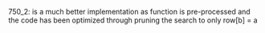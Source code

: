 750_2: is a much better implementation as function is pre-processed and the code has been optimized through pruning the search to only row[b] = a
